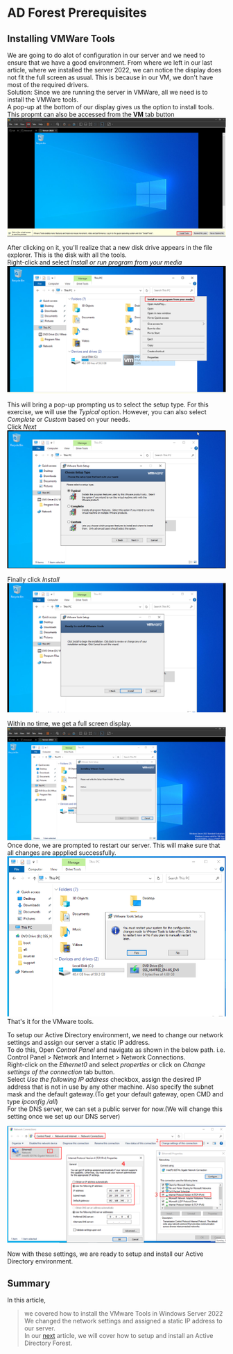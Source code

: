 # AD Forest Prerequisites

## Installing VMWare Tools

We are going to do alot of configuration in our server and we need to ensure that we have a good environment. From where we left in our last article, where we installed the server 2022, we can notice the display does not fit the full screen as usual. This is because in our VM, we don't have most of the required drivers.\
Solution: Since we are running the server in VMWare, all we need is to install the VMWare tools.\
A pop-up at the bottom of our display gives us the option to install tools. This propmt can also be accessed from the **VM** tab button![img-desc](../../.gitbook/assets/a1.png)

After clicking on it, you'll realize that a new disk drive appears in the file explorer. This is the disk with all the tools.\
Right-click and select _Install or run program from your media_![img-desc](../../.gitbook/assets/a2.png)

This will bring a pop-up prompting us to select the setup type. For this exercise, we will use the _Typical_ option. However, you can also select _Complete_ or _Custom_ based on your needs.\
Click _Next_![img-desc](../../.gitbook/assets/a3.png)

Finally click _Install_![img-desc](../../.gitbook/assets/a4.png)

Within no time, we get a full screen display.![img-desc](../../.gitbook/assets/a5.png)\
Once done, we are prompted to restart our server. This will make sure that all changes are appplied successfully.![img-desc](../../.gitbook/assets/a6.png)\
That's it for the VMware tools.

To setup our Active Directory environment, we need to change our network settings and assign our server a static IP address.\
To do this, Open _Control Panel_ and navigate as shown in the below path. i.e. Control Panel > Network and Internet > Network Connections.\
Right-click on the _Ethernet0_ and select _properties_ or click on _Change settings of the connection_ tab button.\
Select _Use the following IP address_ checkbox, assign the desired IP address that is not in use by any other machine. Also specify the subnet mask and the default gateway.(To get your default gateway, open CMD and type _ipconfig /all_)\
For the DNS server, we can set a public server for now.(We will change this setting once we set up our DNS server)

![img-desc](../../.gitbook/assets/a7.png)

Now with these settings, we are ready to setup and install our Active Directory environment.

## Summary

In this article,

> we covered how to install the VMware Tools in Windows Server 2022\
> We changed the network settings and assigned a static IP address to our server.\
> In our [next](2023-12-31-vmwaretools.md) article, we will cover how to setup and install an Active Directory Forest.
